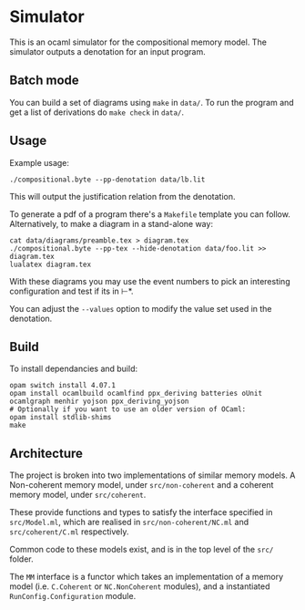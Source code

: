 # Simulator

This is an ocaml simulator for the compositional memory model. The
simulator outputs a denotation for an input program.

## Batch mode

You can build a set of diagrams using `make` in `data/`. To run the
program and get a list of derivations do `make check` in `data/`.

## Usage

Example usage:

```
./compositional.byte --pp-denotation data/lb.lit
```

This will output the justification relation from the denotation.

To generate a pdf of a program there's a `Makefile` template you can
follow. Alternatively, to make a diagram in a stand-alone way:

```
cat data/diagrams/preamble.tex > diagram.tex
./compositional.byte --pp-tex --hide-denotation data/foo.lit >> diagram.tex
lualatex diagram.tex
```

With these diagrams you may use the event numbers to pick an
interesting configuration and test if its in ⊢*.

You can adjust the `--values` option to modify the value set used in
the denotation.

## Build
To install dependancies and build: 

```
opam switch install 4.07.1
opam install ocamlbuild ocamlfind ppx_deriving batteries oUnit ocamlgraph menhir yojson ppx_deriving_yojson
# Optionally if you want to use an older version of OCaml:
opam install stdlib-shims
make
```

## Architecture

The project is broken into two implementations of similar memory
models. A Non-coherent memory model, under `src/non-coherent` and a
coherent memory model, under `src/coherent`.

These provide functions and types to satisfy the interface specified
in `src/Model.ml`, which are realised in `src/non-coherent/NC.ml` and
`src/coherent/C.ml` respectively.

Common code to these models exist, and is in the top level of the
`src/` folder.

The `MM` interface is a functor which takes an implementation of a
memory model (i.e. `C.Coherent` or `NC.NonCoherent` modules), and a
instantiated `RunConfig.Configuration` module.
